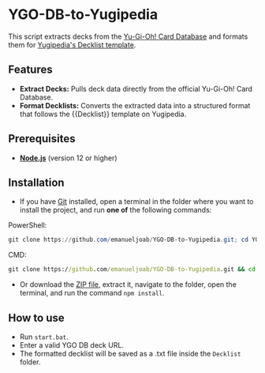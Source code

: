 # YGO-DB-to-Yugipedia

This script extracts decks from the [Yu-Gi-Oh! Card Database](https://www.db.yugioh-card.com/yugiohdb/?request_locale=en) and formats them for [Yugipedia's Decklist template](https://yugipedia.com/wiki/Template:Decklist).

## Features
- **Extract Decks:** Pulls deck data directly from the official Yu-Gi-Oh! Card Database.
- **Format Decklists:** Converts the extracted data into a structured format that follows the {{Decklist}} template on Yugipedia.

## Prerequisites

- **[Node.js](https://nodejs.org/)** (version 12 or higher)

## Installation

- If you have [Git](https://git-scm.com/downloads) installed, open a terminal in the folder where you want to install the project, and run **one of** the following commands:

PowerShell:
```powershell
git clone https://github.com/emanueljoab/YGO-DB-to-Yugipedia.git; cd YGO-DB-to-Yugipedia; npm install
```

CMD:
```cmd
git clone https://github.com/emanueljoab/YGO-DB-to-Yugipedia.git && cd YGO-DB-to-Yugipedia && npm install
```

- Or download the [ZIP file](https://github.com/emanueljoab/YGO-DB-to-Yugipedia/archive/refs/heads/main.zip), extract it, navigate to the folder, open the terminal, and run the command `npm install`.

## How to use

- Run `start.bat`.
- Enter a valid YGO DB deck URL.
- The formatted decklist will be saved as a .txt file inside the `Decklist` folder.

